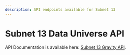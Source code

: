 ```yaml
---
description: API endpoints available for Subnet 13
---
```


# Subnet 13 Data Universe API

API Documentation is available here: [Subnet 13 Gravity API](../../developers/macrocosmos-sdk/gravity.md).

